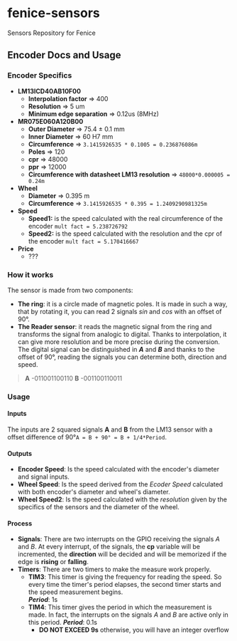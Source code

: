 # fenice-sensors
Sensors Repository for Fenice

## Encoder Docs and Usage
### Encoder Specifics
- **LM13ICD40AB10F00**  
    - **Interpolation factor** => 400   
    - **Resolution** => 5 um  
    - **Minimum edge separation** => 0.12us (8MHz)  
- **MR075E060A120B00**  
    - **Outer Diameter** => 75.4 ± 0.1 mm  
    - **Inner Diameter** => 60 H7 mm  
    - **Circumference** => `3.1415926535 * 0.1005 = 0.236876086m` 
    - **Poles** => 120  
    - **cpr** => 48000  
    - **ppr** => 12000   
    - **Circumference with datasheet LM13 resolution** => `48000*0.000005 = 0.24m`  
- **Wheel**  
    - **Diameter** => 0.395 m
    - **Circumference** => `3.1415926535 * 0.395 = 1.2409290981325m`  
- **Speed**  
    - **Speed1:** is the speed calculated with the real circumference of the encoder `mult fact = 5.238726792`  
    - **Speed2:** is the speed calculated with the resolution and the cpr of the encoder `mult fact = 5.170416667`  
- **Price**  
    - ???
    

### How it works
The sensor is made from two components: 
- **The ring**: it is a circle made of magnetic poles. It is made in such a way, that by rotating it, you can read 2 signals _sin_ and _cos_ with an offset of 90°.
- **The Reader sensor**: it reads the magnetic signal from the ring and transforms the signal from analogic to digital. Thanks to interpolation, it can give more resolution and be more precise during the conversion. The digital signal can be distinguished in ***A*** and ***B*** and thanks to the offset of 90°, reading the signals you can determine both, direction and speed.
> **A** -011001100110
> **B** -001100110011


### Usage
#### Inputs
The inputs are 2 squared signals **A** and **B** from the LM13 sensor with a offset difference of 90°`A = B + 90° = B + 1/4*Period`.
#### Outputs
- **Encoder Speed**: Is the speed calculated with the encoder's diameter and signal inputs.
- **Wheel Speed**: Is the speed derived from the _Ecoder Speed_ calculated with both encoder's diameter and wheel's diameter.
- **Wheel Speed2**: Is the speed calculated with the _resolution_ given by the specifics of the sensors and the diameter of the wheel.
#### Process
- **Signals**: There are two interrupts on the GPIO receiving the signals _A_ and _B_. At every interrupt, of the signals, the __cp__ variable will be incremented, the __direction__ will be decided and will be memorized if the edge is __rising__ or __falling__.
- **Timers**: There are two timers to make the measure work properly.  
    - **TIM3**: This timer is giving the frequency for reading the speed. So every time the timer's period elapses, the second timer starts and the speed measurement begins.  
    ***Period***: 1s
    - **TIM4**: This timer gives the period in which the measurement is made. In fact, the interrupts on the signals _A_ and _B_ are active only in this period.
    ***Period***: 0.1s 
        - **DO NOT EXCEED 9s** otherwise, you will have an integer overflow
